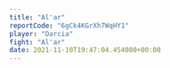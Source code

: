 ```yaml
---
title: "Al'ar"
reportCode: "6gCk4KGrXh7WqHY1"
player: "Darcia"
fight: "Al'ar"
date: 2021-11-10T19:47:04.454000+00:00
---
```


